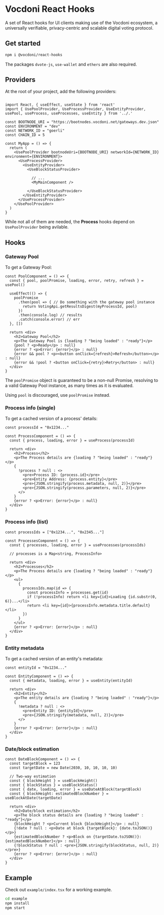 # Vocdoni React Hooks

A set of React hooks for UI clients making use of the Vocdoni ecosystem, a universally verifiable, privacy-centric and scalable digital voting protocol.

## Get started

```bash
npm i @vocdoni/react-hooks
```

The packages `dvote-js`, `use-wallet` and `ethers` are also required.

## Providers

At the root of your project, add the following providers:

```tsx

import React, { useEffect, useState } from 'react'
import { UsePoolProvider, UseProcessProvider, UseEntityProvider, usePool, useProcess, useProcesses, useEntity } from '../.'

const BOOTNODE_URI = "https://bootnodes.vocdoni.net/gateways.dev.json"
const ENVIRONMENT = "dev" 
const NETWORK_ID = "goerli"
const CHAIN_ID = 5

const MyApp = () => {
  return (
    <UsePoolProvider bootnodeUri={BOOTNODE_URI} networkId={NETWORK_ID} environment={ENVIRONMENT}>
      <UseProcessProvider>
        <UseEntityProvider>
          <UseBlockStatusProvider>
            
            // ...
            <MyMainComponent /> 

          </UseBlockStatusProvider>
        </UseEntityProvider>
      </UseProcessProvider>
    </UsePoolProvider>
  )
}
```

While not all of them are needed, the **Process** hooks depend on `UsePoolProvider` being avilable.

## Hooks

### Gateway Pool

To get a Gateway Pool:

```tsx
const PoolComponent = () => {
  const { pool, poolPromise, loading, error, retry, refresh } = usePool()

  useEffect(() => {
    poolPromise
      .then(pool => { // Do something with the gateway pool instance
        return VotingApi.getResultsDigest(myProcessId, pool)
      })
      .then(console.log) // results
      .catch(console.error) // err
  }, [])

  return <div>
    <h2>Gateway Pool</h2>
    <p>The Gateway Pool is {loading ? "being loaded" : "ready"}</p>
    {pool ? <p>Ready</p> : null}
    {error ? <p>Error: {error}</p> : null}
    {error && pool ? <p><button onClick={refresh}>Refresh</button></p> : null}
    {error && !pool ? <button onClick={retry}>Retry</button> : null}
  </div>
}
```

The `poolPromise` object is guaranteed to be a non-null Promise, resolving to a valid Gateway Pool instance, as many times as it is evaluated. 

Using `pool` is discouraged, use `poolPromise` instead.

### Process info (single)

To get a cached version of a process' details:

```tsx
const processId = "0x1234..."

const ProcessComponent = () => {
  const { process, loading, error } = useProcess(processId)

  return <div>
    <h2>Process</h2>
    <p>The Process details are {loading ? "being loaded" : "ready"}</p>
    {
      !process ? null : <>
        <pre>Process ID: {process.id}</pre>
        <pre>Entity Address: {process.entity}</pre>
        <pre>{JSON.stringify(process.metadata, null, 2)}</pre>
        <pre>{JSON.stringify(process.parameters, null, 2)}</pre>
      </>
    }
    {error ? <p>Error: {error}</p> : null}
  </div>
}
```

### Process info (list)

```tsx
const processIds = ["0x1234...", "0x2345..."]

const ProcessesComponent = () => {
  const { processes, loading, error } = useProcesses(processIds)

  // processes is a Map<string, ProcessInfo>

  return <div>
    <h2>Processes</h2>
    <p>The Process details are {loading ? "being loaded" : "ready"}</p>
    <ul>
      {
        processIds.map(id => {
          const processInfo = processes.get(id)
          if (!processInfo) return <li key={id}>Loading {id.substr(0, 6)}...</li>
          return <li key={id}>{processInfo.metadata.title.default}</li>
        })
      }
    </ul>
    {error ? <p>Error: {error}</p> : null}
  </div>
}
```

### Entity metadata

To get a cached version of an entity's metadata:

```tsx
const entityId = "0x1234..."

const EntityComponent = () => {
  const { metadata, loading, error } = useEntity(entityId)

  return <div>
    <h2>Entity</h2>
    <p>The entity details are {loading ? "being loaded" : "ready"}</p>
    {
      !metadata ? null : <>
        <pre>Entity ID: {entityId}</pre>
        <pre>{JSON.stringify(metadata, null, 2)}</pre>
      </>
    }
    {error ? <p>Error: {error}</p> : null}
  </div>
}
```

### Date/block estimation

```tsx
const DateBlockComponent = () => {
  const targetBlock = 123
  const targetDate = new Date(2030, 10, 10, 10, 10)

  // Two-way estimation
  const { blockHeight } = useBlockHeight()
  const { blockStatus } = useBlockStatus()
  const { date, loading, error } = useDateAtBlock(targetBlock)
  const { blockHeight: estimatedBlockNumber } = useBlockAtDate(targetDate)

  return <div>
    <h2>Date/block estimation</h2>
    <p>The block status details are {loading ? "being loaded" : "ready"}</p>
    {blockHeight ? <p>Current block {blockHeight}</p> : null}
    {!date ? null : <p>Date at block {targetBlock}: {date.toJSON()}</p>}
    {estimatedBlockNumber ? <p>Block on {targetDate.toJSON()}: {estimatedBlockNumber}</p> : null}
    {!blockStatus ? null : <pre>{JSON.stringify(blockStatus, null, 2)}</pre>}
    {error ? <p>Error: {error}</p> : null}
  </div>
}
```

## Example

Check out `example/index.tsx` for a working example.

```bash
cd example
npm install
npm start
```
